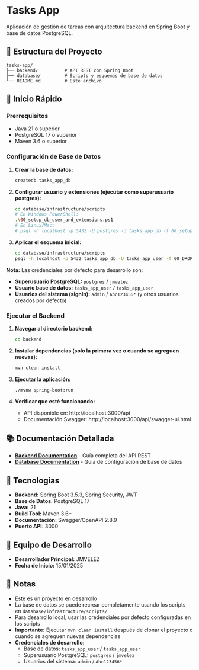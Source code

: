 # Tasks App

Aplicación de gestión de tareas con arquitectura backend en Spring Boot y base de datos PostgreSQL.

## 📁 Estructura del Proyecto

```
tasks-app/
├── backend/          # API REST con Spring Boot
├── database/         # Scripts y esquemas de base de datos
└── README.md         # Este archivo
```

## 🚀 Inicio Rápido

### Prerrequisitos

- Java 21 o superior
- PostgreSQL 17 o superior
- Maven 3.6 o superior

### Configuración de Base de Datos

1. **Crear la base de datos:**
   ```bash
   createdb tasks_app_db
   ```

2. **Configurar usuario y extensiones (ejecutar como superusuario postgres):**
   ```bash
   cd database/infrastructure/scripts
   # En Windows PowerShell:
   .\00_setup_db_user_and_extensions.ps1
   # En Linux/Mac:
   # psql -h localhost -p 5432 -U postgres -d tasks_app_db -f 00_setup_db_user_and_extensions.sql
   ```

3. **Aplicar el esquema inicial:**
   ```bash
   cd database/infrastructure/scripts
   psql -h localhost -p 5432 tasks_app_db -U tasks_app_user -f 00_DROP_ALL.sql && psql -h localhost -p 5432 tasks_app_db -U tasks_app_user -f apply_patches.sql
   ```

**Nota:** Las credenciales por defecto para desarrollo son:
- **Superusuario PostgreSQL:** `postgres` / `jmvelez`
- **Usuario base de datos:** `tasks_app_user` / `tasks_app_user`
- **Usuarios del sistema (signIn):** `admin` / `Abc123456*` (y otros usuarios creados por defecto)

### Ejecutar el Backend

1. **Navegar al directorio backend:**
   ```bash
   cd backend
   ```

2. **Instalar dependencias (solo la primera vez o cuando se agreguen nuevas):**
   ```bash
   mvn clean install
   ```

3. **Ejecutar la aplicación:**
   ```bash
   ./mvnw spring-boot:run
   ```

4. **Verificar que esté funcionando:**
   - API disponible en: http://localhost:3000/api
   - Documentación Swagger: http://localhost:3000/api/swagger-ui.html

## 📚 Documentación Detallada

- **[Backend Documentation](backend/README.md)** - Guía completa del API REST
- **[Database Documentation](database/README.md)** - Guía de configuración de base de datos

## 🔧 Tecnologías

- **Backend:** Spring Boot 3.5.3, Spring Security, JWT
- **Base de Datos:** PostgreSQL 17
- **Java:** 21
- **Build Tool:** Maven 3.6+
- **Documentación:** Swagger/OpenAPI 2.8.9
- **Puerto API:** 3000

## 👥 Equipo de Desarrollo

- **Desarrollador Principal:** JMVELEZ
- **Fecha de Inicio:** 15/01/2025

## 📝 Notas

- Este es un proyecto en desarrollo
- La base de datos se puede recrear completamente usando los scripts en `database/infrastructure/scripts/`
- Para desarrollo local, usar las credenciales por defecto configuradas en los scripts
- **Importante:** Ejecutar `mvn clean install` después de clonar el proyecto o cuando se agreguen nuevas dependencias
- **Credenciales de desarrollo:**
  - Base de datos: `tasks_app_user` / `tasks_app_user`
  - Superusuario PostgreSQL: `postgres` / `jmvelez`
  - Usuarios del sistema: `admin` / `Abc123456*` 